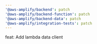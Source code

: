 ```yaml
---
'@aws-amplify/backend': patch
'@aws-amplify/backend-function': patch
'@aws-amplify/backend-data': patch
'@aws-amplify/integration-tests': patch
---
```


feat: Add lambda data client
